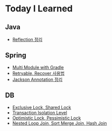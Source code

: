 # Today I Learned

## Java

- [Reflection 정리][reflection]

## Spring

- [Multi Module with Gradle][multi-module-with-gradle]
- [Retryable, Recover 사용법][retryable-recover-basic]
- [Jackson Annotation 정리][jackson-annotation]

## DB

- [Exclusive Lock, Shared Lock][exclusive-shared-lock]
- [Transaction Isolation Level][transaction-isolation-level]
- [Optimistic Lock, Pessimistic Lock][optimistic-pessimistic-lock]
- [Nested Loop Join, Sort Merge Join, Hash Join][nl-sort-merge-hash-join]

[java]: ./java
[reflection]: ./java/reflection.md

[spring]: ./spring
[multi-module-with-gradle]: ./spring/multi-module-with-gradle.md 
[retryable-recover-basic]: ./spring/retryable-recover-basic.md
[jackson-annotation]: ./spring/jackson-annotation.md

[db]: ./database
[exclusive-shared-lock]: ./database/exclusive-shared-lock.md
[transaction-isolation-level]: ./database/transaction-isolation-level.md
[optimistic-pessimistic-lock]: ./database/optimistic-pessimistic-lock.md
[nl-sort-merge-hash-join]: ./database/nl-sort-merge-hash-join.md